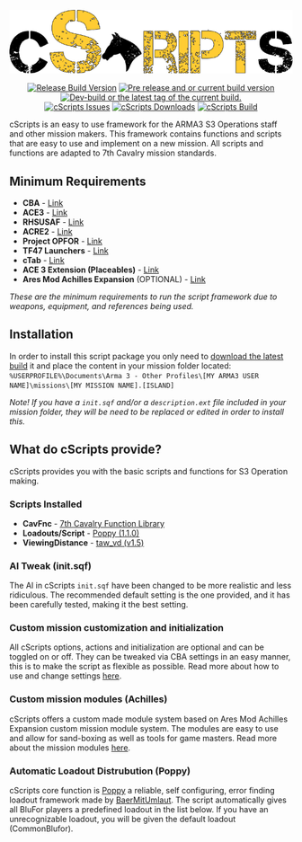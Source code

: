 <p align="center">
<img src="https://github.com/7Cav/cScripts/blob/master/resourses/logo.png" width="600">
</p>
<p align="center">
<a href="https://github.com/7Cav/cScripts/releases/latest"><img src="https://img.shields.io/github/release/7Cav/cScripts.svg?style=for-the-badge&label=Release%20Build" alt="Release Build Version"></a>
 <a href="https://github.com/7Cav/cScripts/releases/"><img src="https://img.shields.io/github/release/7Cav/cScripts/all.svg?style=for-the-badge&label=Pre-release" alt="Pre release and or current build version"></a>
 <a href="https://github.com/7Cav/cScripts/tags"><img src="https://img.shields.io/github/tag/7Cav/cScripts.svg?style=for-the-badge&colorB=df2d00&label=Latest%20Tag" alt="Dev-build or the latest tag of the current build."></a><br>
 <a href="https://github.com/7Cav/cScripts/issues"><img src="https://img.shields.io/github/issues-raw/7cav/cScripts.svg?style=for-the-badge&label=Issues" alt="cScripts Issues"></a>
 <a href="https://github.com/7Cav/cScripts/releases/latest"><img src="https://img.shields.io/github/downloads/7cav/cScripts/total.svg?style=for-the-badge&label=Downloads" alt="cScripts Downloads"></a>
<a href="https://travis-ci.org/7Cav/cScripts">
    <img src="https://img.shields.io/travis/7Cav/cScripts.svg?style=for-the-badge" alt="cScripts Build">
</a>
</p>
cScripts is an easy to use framework for the ARMA3 S3 Operations staff and other mission makers. This framework contains functions and scripts that are easy to use and implement on a new mission. All scripts and functions are adapted to 7th Cavalry mission standards.

## Minimum Requirements
- **CBA**                                    - [Link](https://github.com/CBATeam/CBA_A3)
- **ACE3**                                   - [Link](https://ace3mod.com/)
- **RHSUSAF**                                - [Link](http://www.rhsmods.org/)
- **ACRE2**                                  - [Link](https://github.com/IDI-Systems/acre2)
- **Project OPFOR**                          - [Link](https://steamcommunity.com/sharedfiles/filedetails/?id=735566597)
- **TF47 Launchers**                         - [Link](https://steamcommunity.com/sharedfiles/filedetails/?id=508476583)
- **cTab**                                   - [Link](https://github.com/Riouken/cTab)
- **ACE 3 Extension (Placeables)**           - [Link](https://steamcommunity.com/sharedfiles/filedetails/?id=866772689)
- **Ares Mod Achilles Expansion** (OPTIONAL) - [Link](https://github.com/ArmaAchilles/AresModAchillesExpansion)

*These are the minimum requirements to run the script framework due to weapons, equipment, and references being used.*

## Installation
In order to install this script package you only need to [download the latest build](https://github.com/7Cav/cScripts/releases/latest) it and place the content in your mission folder located:
`%USERPROFILE%\Documents\Arma 3 - Other Profiles\[MY ARMA3 USER NAME]\missions\[MY MISSION NAME].[ISLAND]`

*Note! If you have a `init.sqf` and/or a `description.ext` file included in your mission folder, they will be need to be replaced or edited in order to install this.*

## What do cScripts provide?
cScripts provides you with the basic scripts and functions for S3 Operation making.

### Scripts Installed
- **CavFnc**                    -   [7th Cavalry Function Library](https://github.com/7Cav/cScripts/wiki/Features/)
- **Loadouts/Script**           -   [Poppy (1.1.0)](https://github.com/BaerMitUmlaut/Poppy)
- **ViewingDistance**           -   [taw_vd (v1.5)](http://www.armaholic.com/page.php?id=19751)

### AI Tweak (init.sqf)
The AI in cScripts `init.sqf` have been changed to be more realistic and less ridiculous. The recommended default setting is the one provided, and it has been carefully tested, making it the best setting.

### Custom mission customization and initialization
All cScripts options, actions and initialization are optional and can be toggled on or off. They can be tweaked via CBA settings in an easy manner, this is to make the script as flexible as possible. Read more about how to use and change settings [here](https://github.com/7Cav/cScripts/wiki/CBA-Mission-Settings).

### Custom mission modules (Achilles)
cScripts offers a custom made module system based on Ares Mod Achilles Expansion custom mission module system.
The modules are easy to use and allow for sand-boxing as well as tools for game masters. Read more about the mission modules [here](https://github.com/7Cav/cScripts/wiki/7Cav-Modules).

### Automatic Loadout Distrubution (Poppy)
cScripts core function is [Poppy](https://github.com/BaerMitUmlaut/Poppy) a reliable, self configuring, error finding loadout framework made by [BaerMitUmlaut](https://github.com/BaerMitUmlaut). The script automatically gives all BluFor players a predefined loadout in the list below. If you have an unrecognizable loadout, you will be given the default loadout (CommonBlufor).
